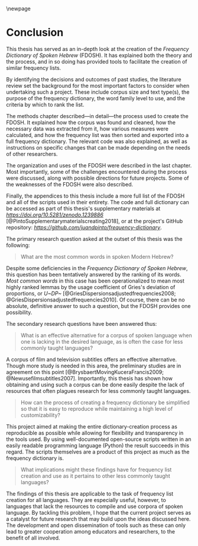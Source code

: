 \newpage

# Conclusion

This thesis has served as an in-depth look at the creation of the *Frequency Dictionary of Spoken Hebrew* (FDOSH). It has explained both the theory and the process, and in so doing has provided tools to facilitate the creation of similar frequency lists.

By identifying the decisions and outcomes of past studies, the literature review set the background for the most important factors to consider when undertaking such a project. These include corpus size and text type(s), the purpose of the frequency dictionary, the word family level to use, and the criteria by which to rank the list.

The methods chapter described—in detail—the process used to create the FDOSH. It explained how the corpus was found and cleaned, how the necessary data was extracted from it, how various measures were calculated, and how the frequency list was then sorted and exported into a full frequency dictionary. The relevant code was also explained, as well as instructions on specific changes that can be made depending on the needs of other researchers.

The organization and uses of the FDOSH were described in the last chapter. Most importantly, some of the challenges encountered during the process were discussed, along with possible directions for future projects. Some of the weaknesses of the FDOSH were also described.

Finally, the appendices to this thesis include a more full list of the FDOSH and all of the scripts used in their entirety. The code and full dictionary can be accessed as part of this thesis's supplementary materials at *<https://doi.org/10.5281/zenodo.1239886>* [@PintoSupplementarymaterialscreating2018], or at the project's GitHub repository: *<https://github.com/juandpinto/frequency-dictionary>*.

The primary research question asked at the outset of this thesis was the following:

> What are the most common words in spoken Modern Hebrew?

Despite some deficiencies in the *Frequency Dictionary of Spoken Hebrew*, this question has been tentatively answered by the ranking of its words. *Most common words* in this case has been operationalized to mean most highly ranked lemmas by the usage coefficient of Gries's deviation of proportions, or *U~DP~* [@GriesDispersionsadjustedfrequencies2008; @GriesDispersionsadjustedfrequencies2010]. Of course, there can be no absolute, definitive answer to such a question, but the FDOSH provides one possibility.

The secondary research questions have been answered thus:

> What is an effective alternative for a corpus of spoken language when one is lacking in the desired language, as is often the case for less commonly taught languages?

A corpus of film and television subtitles offers an effective alternative. Though more study is needed in this area, the preliminary studies are in agreement on this point [@BrysbaertMovingKuceraFrancis2009; @Newusefilmsubtitles2007]. Importantly, this thesis has shown how obtaining and using such a corpus can be done easily despite the lack of resources that often plagues research for less commonly taught languages.

> How can the process of creating a frequency dictionary be simplified so that it is easy to reproduce while maintaining a high level of customizability?

This project aimed at making the entire dictionary-creation process as reproducible as possible while allowing for flexibility and transparency in the tools used. By using well-documented open-source scripts written in an easily readable programming language (Python) the result succeeds in this regard. The scripts themselves are a product of this project as much as the frequency dictionary is.

> What implications might these findings have for frequency list creation and use as it pertains to other less commonly taught languages?

The findings of this thesis are applicable to the task of frequency list creation for all languages. They are especially useful, however, to languages that lack the resources to compile and use corpora of spoken language. By tackling this problem, I hope that the current project serves as a catalyst for future research that may build upon the ideas discussed here. The development and open dissemination of tools such as these can only lead to greater cooperation among educators and researchers, to the benefit of all involved.
